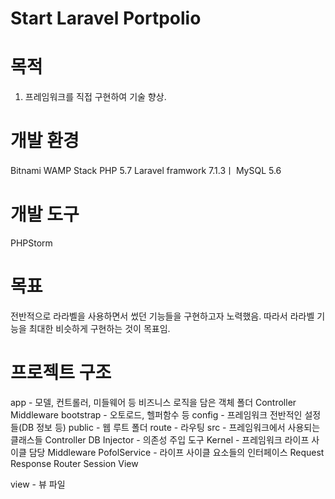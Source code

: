 # Start Laravel Portpolio
# 목적
1. 프레임워크를 직접 구현하여 기술 향상.

# 개발 환경
Bitnami WAMP Stack
PHP 5.7
Laravel framwork 7.1.3ㅣ
MySQL 5.6

# 개발 도구
PHPStorm

# 목표
전반적으로 라라벨을 사용하면서 썼던 기능들을 구현하고자 노력했음.
따라서 라라벨 기능을 최대한 비슷하게 구현하는 것이 목표임.

# 프로젝트 구조
app - 모델, 컨트롤러, 미들웨어 등 비즈니스 로직을 담은 객체 폴더
Controller
Middleware
bootstrap - 오토로드, 헬퍼함수 등
config - 프레임워크 전반적인 설정들(DB 정보 등)
public - 웹 루트 폴더
route - 라우팅
src - 프레임워크에서 사용되는 클래스들
Controller
DB
Injector - 의존성 주입 도구
Kernel - 프레임워크 라이프 사이클 담당
Middleware
PofolService - 라이프 사이클 요소들의 인터페이스
Request
Response
Router
Session
View

view - 뷰 파일
